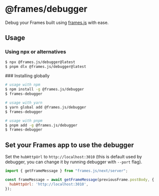# @frames/debugger

Debug your Frames built using [frames.js](https://framesjs.org) with ease.

## Usage

### Using npx or alternatives

```sh
$ npx @frames.js/debugger@latest
$ pnpm dlx @frames.js/debugger@latest
```

### Installing globally

```sh
# usage with npm
$ npm install -g @frames.js/debugger
$ frames-debugger

# usage with yarn
$ yarn global add @frames.js/debugger
$ frames-debugger

# usage with pnpm
$ pnpm add -g @frames.js/debugger
$ frames-debugger
```

## Set your Frames app to use the debugger

Set the `hubHttpUrl` to `http://localhost:3010` (this is default used by debugger, you can change it by running debugger with `--port` flag).

```js
import { getFrameMessage } from "frames.js/next/server";

const frameMessage = await getFrameMessage(previousFrame.postBody, {
  hubHttpUrl: 'http://localhost:3010',
});
```
